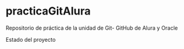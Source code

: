 # practicaGitAlura
Repositorio de práctica de la unidad de Git- GitHub de Alura y Oracle

Estado del proyecto
